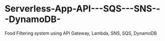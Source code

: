 # Serverless-App-API---SQS---SNS---DynamoDB-
Food Filtering system using API Gateway, Lambda, SNS, SQS, DynamoDB
